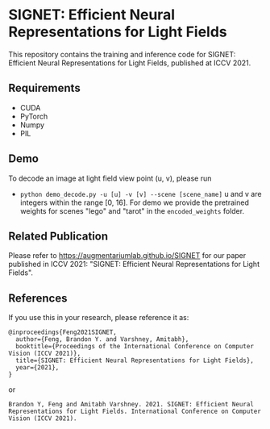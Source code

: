 # SIGNET: Efficient Neural Representations for Light Fields
This repository contains the training and inference code for SIGNET: Efficient Neural Representations for Light Fields, published at ICCV 2021.

## Requirements
* CUDA
* PyTorch
* Numpy
* PIL

## Demo

To decode an image at light field view point (u, v), please run
* `python demo_decode.py -u [u] -v [v] --scene [scene_name]`
u and v are integers within the range [0, 16]. 
For demo we provide the pretrained weights for scenes "lego" and "tarot" in the `encoded_weights` folder.

## Related Publication

Please refer to <https://augmentariumlab.github.io/SIGNET> for our paper published in ICCV 2021: "SIGNET: Efficient Neural Representations for Light Fields".

## References

If you use this in your research, please reference it as:

    @inproceedings{Feng2021SIGNET,
      author={Feng, Brandon Y. and Varshney, Amitabh},
      booktitle={Proceedings of the International Conference on Computer Vision (ICCV 2021)},
      title={SIGNET: Efficient Neural Representations for Light Fields},
      year={2021},
    }

or

    Brandon Y, Feng and Amitabh Varshney. 2021. SIGNET: Efficient Neural Representations for Light Fields. International Conference on Computer Vision (ICCV 2021).
